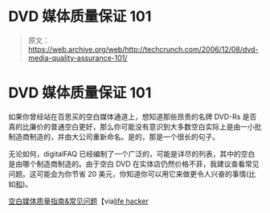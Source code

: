 # DVD 媒体质量保证 101

> 原文：<https://web.archive.org/web/http://techcrunch.com/2006/12/08/dvd-media-quality-assurance-101/>

# DVD 媒体质量保证 101

如果你曾经站在百思买的空白媒体通道上，想知道那些昂贵的名牌 DVD-Rs 是否真的比廉价的普通空白更好，那么你可能没有意识到大多数空白实际上是由一小批制造商制造的，并由大公司重新命名。是的，那是一个很长的句子。

无论如何，digitalFAQ 已经编制了一个广泛的，可能是详尽的列表，其中的空白是由哪个制造商制造的。由于空白 DVD 在实体店仍然价格不菲，我建议查看常见问题。这可能会为你节省 20 美元，你知道你可以用它来做更令人兴奋的事情(比如[和](https://web.archive.org/web/20201020123452/http://crunchgear.com/2006/12/07/flashlight-slippers-wtf/))。

[空白媒体质量指南&常见问题](https://web.archive.org/web/20201020123452/http://www.digitalfaq.com/media/dvdmedia.htm)【via[life hacker](https://web.archive.org/web/20201020123452/http://www.lifehacker.com/software/dvds/choose-the-best-blank-dvds-220373.php)